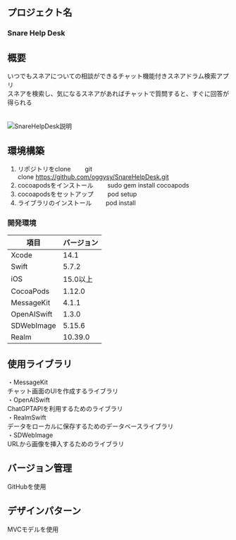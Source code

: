 ## プロジェクト名
### Snare Help Desk

## 概要
いつでもスネアについての相談ができるチャット機能付きスネアドラム検索アプリ<br>
スネアを検索し、気になるスネアがあればチャットで質問すると、すぐに回答が得られる<br>
<br>
<br>
![SnareHelpDesk説明](https://github.com/oggysy/SnareHelpDesk/assets/93628118/60056130-1fd3-4c37-8dfd-9a8404a6d700)


## 環境構築
1. リポジトリをclone
　　git clone https://github.com/oggysy/SnareHelpDesk.git
2. cocoapodsをインストール
　　sudo gem install cocoapods
3. cocoapodsをセットアップ
　　pod setup
4. ライブラリのインストール
　　pod install

### 開発環境
| 項目 | バージョン |
| ---- | -------- |
| Xcode | 14.1 |
| Swift    | 5.7.2 |
| iOS    | 15.0以上 |
| CocoaPods    | 1.12.0 |
| MessageKit | 4.1.1 |
| OpenAISwift | 1.3.0 |
| SDWebImage | 5.15.6 |
| Realm | 10.39.0 |

## 使用ライブラリ
・MessageKit<br>
チャット画面のUIを作成するライブラリ<br>
・OpenAISwift<br>
ChatGPTAPIを利用するためのライブラリ<br>
・RealmSwift<br>
データをローカルに保存するためのデータベースライブラリ<br>
・SDWebImage<br>
URLから画像を挿入するためのライブラリ<br>
## バージョン管理
GitHubを使用
## デザインパターン
MVCモデルを使用
